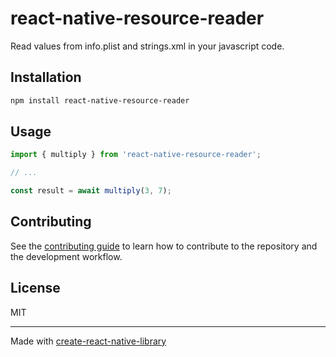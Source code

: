 # react-native-resource-reader

Read values from info.plist and strings.xml in your javascript code.

## Installation

```sh
npm install react-native-resource-reader
```

## Usage

```js
import { multiply } from 'react-native-resource-reader';

// ...

const result = await multiply(3, 7);
```

## Contributing

See the [contributing guide](CONTRIBUTING.md) to learn how to contribute to the repository and the development workflow.

## License

MIT

---

Made with [create-react-native-library](https://github.com/callstack/react-native-builder-bob)
